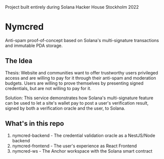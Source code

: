 Project built entirely during Solana Hacker House Stockholm 2022

# Nymcred
Anti-spam proof-of-concept based on Solana's multi-signature transactions and immutable PDA storage. 

## The Idea
Thesis: Website and communities want to offer trustworthy users privileged access and are willing to pay for it through their anti-spam and moderation budgets. Users are willing to prove themselves by presenting signed credentials, but are not willing to pay for it. 

Solution: This service demonstrates how Solana's multi-signature feature can be used to let a site's wallet pay to post a user's verification result, signed by both a verification oracle and the user, to Solana.

## What's in this repo
1. nymcred-backend - The credential validation oracle as a NestJS/Node backend
2. nymcred-frontend - The user's experience as React Frontend
3. nymcred-ws - The Anchor workspace with the Solana smart contract
